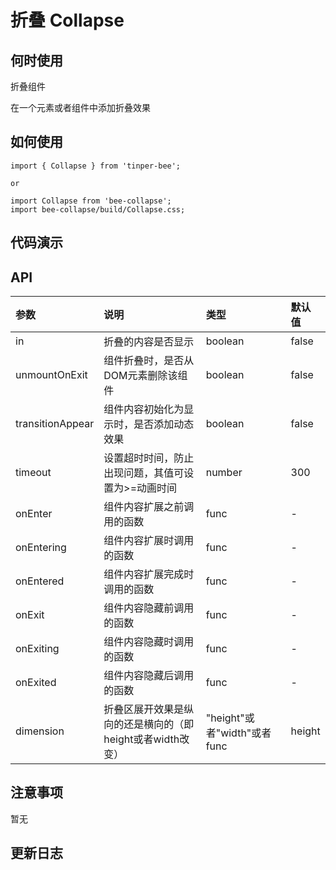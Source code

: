 # 折叠 Collapse

## 何时使用
折叠组件

在一个元素或者组件中添加折叠效果

## 如何使用
```
import { Collapse } from 'tinper-bee';

or

import Collapse from 'bee-collapse';
import bee-collapse/build/Collapse.css;

```

## 代码演示

## API
|参数|说明|类型|默认值|
|:---|:-----|:----|:------|
|in|折叠的内容是否显示|boolean|false|
|unmountOnExit|组件折叠时，是否从DOM元素删除该组件|boolean|false|
|transitionAppear|组件内容初始化为显示时，是否添加动态效果|boolean|false|
|timeout|设置超时时间，防止出现问题，其值可设置为>=动画时间|number|300|
|onEnter|组件内容扩展之前调用的函数|func|-|
|onEntering|组件内容扩展时调用的函数|func|-|
|onEntered|组件内容扩展完成时调用的函数|func|-|
|onExit|组件内容隐藏前调用的函数|func|-|
|onExiting|组件内容隐藏时调用的函数|func|-|
|onExited|组件内容隐藏后调用的函数|func|-|
|dimension|折叠区展开效果是纵向的还是横向的（即height或者width改变）|"height"或者"width"或者func|height|

## 注意事项

暂无

## 更新日志